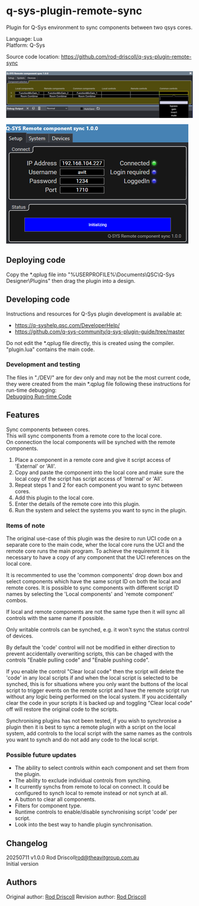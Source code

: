 
# q-sys-plugin-remote-sync

Plugin for Q-Sys environment to sync components between two qsys cores.

Language: Lua\
Platform: Q-Sys

Source code location: <https://github.com/rod-driscoll/q-sys-plugin-remote-sync>

![Control tab](https://github.com/rod-driscoll/q-sys-plugin-remote-sync/blob/master/content/control.png)

![Setup tab](https://github.com/rod-driscoll/q-sys-plugin-remote-sync/blob/master/content/setup.png)

## Deploying code

Copy the *.qplug file into "%USERPROFILE%\Documents\QSC\Q-Sys Designer\Plugins" then drag the plugin into a design.

## Developing code

Instructions and resources for Q-Sys plugin development is available at:

* <https://q-syshelp.qsc.com/DeveloperHelp/>
* <https://github.com/q-sys-community/q-sys-plugin-guide/tree/master>

Do not edit the *.qplug file directly, this is created using the compiler.
"plugin.lua" contains the main code.

### Development and testing

The files in "./DEV/" are for dev only and may not be the most current code, they were created from the main *.qplug file following these instructions for run-time debugging:\
[Debugging Run-time Code](https://q-syshelp.qsc.com/DeveloperHelp/#Getting_Started/Building_a_Plugin.htm?TocPath=Getting%2520Started%257C_____3)

## Features

Sync components between cores.\
This will sync components from a remote core to the local core.\
On connection the local components will be synched with the remote components.

1. Place a component in a remote core and give it script access of 'External' or 'All'.
2. Copy and paste the component into the local core and make sure the local copy of the script has script access of 'Internal' or 'All'.
3. Repeat steps 1 and 2 for each component you want to sync between cores.
4. Add this plugin to the local core.
5. Enter the details of the remote core into this plugin.
6. Run the system and select the systems you want to sync in the plugin.

### Items of note

The original use-case of this plugin was the desire to run UCI code on a separate core to the main code, wher the local core runs the UCI and the remote core runs the main program. To achieve the requiremnt it is necessary to have a copy of any component that the UCI references on the local core.

It is recommented to use the 'common components' drop down box and select components which have the same script ID on both the local and remote cores. It is possible to sync components with different script ID names by selecting the 'Local components' and 'remote component' combos.

If local and remote components are not the same type then it will sync all controls with the same name if possible.

Only writable controls can be synched, e.g. it won't sync the status control of devices.

By default the 'code' control will not be modified in either direction to prevent accidentally overwriting scripts, this can be chaged with the controls "Enable pulling code" and "Enable pushing code".

If you enable the control "Clear local code" then the script will delete the 'code' in any local scripts if and when the local script is selected to be synched, this is for situations where you only want the buttons of the local script to trigger events on the remote script and have the remote script run without any logic being performed on the local system. If you accidentally clear the code in your scripts it is backed up and toggling "Clear local code" off will restore the original code to the scripts.

Synchronising plugins has not been tested, if you wish to synchronise a plugin then it is best to sync a remote plugin with a script on the local system, add controls to the local script with the same names as the controls you want to synch and do not add any code to the local script.

### Possible future updates

* The ability to select controls within each component and set them from the plugin.
* The ability to exclude individual controls from synching.
* It currently synchs from remote to local on connect. It could be configured to synch local to remote instead or not synch at all.
* A button to clear all components.
* Filters for component type.
* Runtime controls to enable/disable synchronising script 'code' per script.
* Look into the best way to handle plugin synchronisation.

## Changelog

20250711 v1.0.0 Rod Driscoll<rod@theavitgroup.com.au>\
Initial version

## Authors

Original author: [Rod Driscoll](rod@theavitgroup.com.au)
Revision author: [Rod Driscoll](rod@theavitgroup.com.au)
